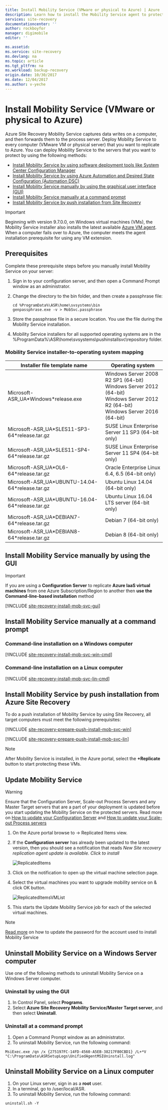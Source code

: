 ```yaml
---
title: Install Mobility Service (VMware or physical to Azure) | Azure
description: Learn how to install the Mobility Service agent to protect your on-premises computers.
services: site-recovery
documentationcenter: ''
author: rockboyfor
manager: digimobile
editor: ''

ms.assetid:
ms.service: site-recovery
ms.devlang: na
ms.topic: article
ms.tgt_pltfrm: na
ms.workload: backup-recovery
origin.date: 10/30/2017
ms.date: 12/04/2017
ms.author: v-yeche
---
```


# Install Mobility Service (VMware or physical to Azure)
Azure Site Recovery Mobility Service captures data writes on a computer, and then forwards them to the process server. Deploy Mobility Service to every computer (VMware VM or physical server) that you want to replicate to Azure. You can deploy Mobility Service to the servers that you want to protect by using the following methods:

* [Install Mobility Service by using software deployment tools like System Center Configuration Manager](site-recovery-install-mobility-service-using-sccm.md)
* [Install Mobility Service by using Azure Automation and Desired State Configuration (Automation DSC)](site-recovery-automate-mobility-service-install.md)
* [Install Mobility Service manually by using the graphical user interface (GUI)](site-recovery-vmware-to-azure-install-mob-svc.md#install-mobility-service-manually-by-using-the-gui)
* [Install Mobility Service manually at a command prompt](site-recovery-vmware-to-azure-install-mob-svc.md#install-mobility-service-manually-at-a-command-prompt)
* [Install Mobility Service by push installation from Site Recovery](site-recovery-vmware-to-azure-install-mob-svc.md#install-mobility-service-by-push-installation-from-azure-site-recovery)

>[!IMPORTANT]
> Beginning with version 9.7.0.0, on Windows virtual machines (VMs), the Mobility Service installer also installs the latest available [Azure VM agent](../virtual-machines/windows/extensions-features.md#azure-vm-agent). When a computer fails over to Azure, the computer meets the agent installation prerequisite for using any VM extension.

## Prerequisites
Complete these prerequisite steps before you manually install Mobility Service on your server:
1. Sign in to your configuration server, and then open a Command Prompt window as an administrator.
2. Change the directory to the bin folder, and then create a passphrase file:

    ```
    cd %ProgramData%\ASR\home\svsystems\bin
    genpassphrase.exe -v > MobSvc.passphrase
    ```
3. Store the passphrase file in a secure location. You use the file during the Mobility Service installation.
4. Mobility Service installers for all supported operating systems are in the %ProgramData%\ASR\home\svsystems\pushinstallsvc\repository folder.

### Mobility Service installer-to-operating system mapping

| Installer file template name| Operating system |
|---|--|
|Microsoft-ASR\_UA\*Windows\*release.exe | Windows Server 2008 R2 SP1 (64-bit) </br> Windows Server 2012 (64-bit) </br> Windows Server 2012 R2 (64-bit) </br> Windows Server 2016 (64-bit) |
|Microsoft-ASR\_UA\*SLES11-SP3-64\*release.tar.gz| SUSE Linux Enterprise Server 11 SP3 (64-bit only)|
|Microsoft-ASR\_UA\*SLES11-SP4-64\*release.tar.gz| SUSE Linux Enterprise Server 11 SP4 (64-bit only)|
|Microsoft-ASR\_UA\*OL6-64\*release.tar.gz | Oracle Enterprise Linux 6.4, 6.5 (64-bit only)|
|Microsoft-ASR\_UA\*UBUNTU-14.04-64\*release.tar.gz | Ubuntu Linux 14.04 (64-bit only)|
|Microsoft-ASR\_UA\*UBUNTU-16.04-64\*release.tar.gz | Ubuntu Linux 16.04 LTS server (64-bit only)|
|Microsoft-ASR_UA\*DEBIAN7-64\*release.tar.gz | Debian 7 (64-bit only)|
|Microsoft-ASR_UA\*DEBIAN8-64\*release.tar.gz | Debian 8 (64-bit only)|

## Install Mobility Service manually by using the GUI

>[!IMPORTANT]
> If you are using a **Configuration Server** to replicate **Azure IaaS virtual machines** from one Azure Subscription/Region to another then **use the Command-line-based installation** method

[!INCLUDE [site-recovery-install-mob-svc-gui](../../includes/site-recovery-install-mob-svc-gui.md)]

## Install Mobility Service manually at a command prompt

### Command-line installation on a Windows computer
[!INCLUDE [site-recovery-install-mob-svc-win-cmd](../../includes/site-recovery-install-mob-svc-win-cmd.md)]

### Command-line installation on a Linux computer
[!INCLUDE [site-recovery-install-mob-svc-lin-cmd](../../includes/site-recovery-install-mob-svc-lin-cmd.md)]

## Install Mobility Service by push installation from Azure Site Recovery
To do a push installation of Mobility Service by using Site Recovery, all target computers must meet the following prerequisites:

[!INCLUDE [site-recovery-prepare-push-install-mob-svc-win](../../includes/site-recovery-prepare-push-install-mob-svc-win.md)]

[!INCLUDE [site-recovery-prepare-push-install-mob-svc-lin](../../includes/site-recovery-prepare-push-install-mob-svc-lin.md)]

> [!NOTE]
After Mobility Service is installed, in the Azure portal, select the **+Replicate** button to start protecting these VMs.

## Update Mobility Service

> [!WARNING]
> Ensure that the Configuration Server, Scale-out Process Servers and any Master Target servers that are a part of your deployment is updated before you start updating the Mobility Service on the protected servers. Read more on [How to update your Configuration Server](site-recovery-vmware-to-azure-manage-configuration-server.md#upgrading-a-configuration-server) and [How to update your Scale-out Process servers](site-recovery-vmware-to-azure-manage-scaleout-process-server.md#upgrading-a-scale-out-process-server)

1. On the Azure portal browse to <Your Vault> -> Replicated Items view.
2. If the **Configuration server** has already been updated to the latest version, then you should see a notification that reads *New Site recovery replication agent update is available. Click to install*

     ![ReplicatedItems](.\media\site-recovery-vmware-to-azure-install-mob-svc\replicated-item-notif.png)
3. Click on the notification to open up the virtual machine selection page.
4. Select the virtual machines you want to upgrade mobility service on & click OK button.

     ![ReplicatedItemsVMList](.\media\site-recovery-vmware-to-azure-install-mob-svc\update-okpng.png)
5. This starts the Update Mobility Service job for each of the selected virtual machines.

> [!NOTE]
> [Read more](site-recovery-vmware-to-azure-manage-configuration-server.md) on how to update the password for the account used to install Mobility Service

## Uninstall Mobility Service on a Windows Server computer
Use one of the following methods to uninstall Mobility Service on a Windows Server computer.

### Uninstall by using the GUI
1. In Control Panel, select **Programs**.
2. Select **Azure Site Recovery Mobility Service/Master Target server**, and then select **Uninstall**.

### Uninstall at a command prompt
1. Open a Command Prompt window as an administrator.
2. To uninstall Mobility Service, run the following command:

```
MsiExec.exe /qn /x {275197FC-14FD-4560-A5EB-38217F80CBD1} /L+*V "C:\ProgramData\ASRSetupLogs\UnifiedAgentMSIUninstall.log"
```

## Uninstall Mobility Service on a Linux computer
1. On your Linux server, sign in as a **root** user.
2. In a terminal, go to /user/local/ASR.
3. To uninstall Mobility Service, run the following command:

```
uninstall.sh -Y
```

<!-- Update_Description: update meta properties, wording update -->